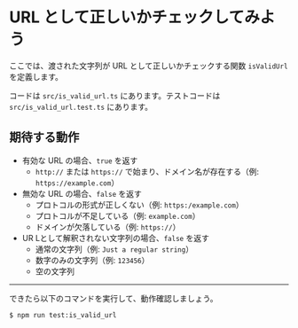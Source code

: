 # URL として正しいかチェックしてみよう

ここでは、渡された文字列が URL として正しいかチェックする関数 `isValidUrl` を定義します。

コードは `src/is_valid_url.ts` にあります。テストコードは `src/is_valid_url.test.ts` にあります。

## 期待する動作

- 有効な URL の場合、`true` を返す
  - `http://` または `https://` で始まり、ドメイン名が存在する（例: `https://example.com`）
- 無効な URL の場合、`false` を返す
  - プロトコルの形式が正しくない（例: `https:/example.com`）
  - プロトコルが不足している（例: `example.com`）
  - ドメインが欠落している（例: `https://`）
- UR Lとして解釈されない文字列の場合、`false` を返す
  - 通常の文字列（例: `Just a regular string`）
  - 数字のみの文字列（例: `123456`）
  - 空の文字列

---

できたら以下のコマンドを実行して、動作確認しましょう。

```terminal
$ npm run test:is_valid_url
```
